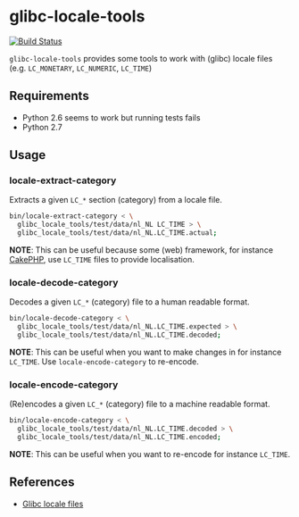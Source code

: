 # glibc-locale-tools

[![Build Status](https://travis-ci.org/Oefenweb/python-glibc-locale-tools.svg)](https://travis-ci.org/Oefenweb/python-glibc-locale-tools)

`glibc-locale-tools` provides some tools to work with (glibc) locale files (e.g. `LC_MONETARY`, `LC_NUMERIC`, `LC_TIME`)

## Requirements

* Python 2.6 seems to work but running tests fails
* Python 2.7

## Usage

### locale-extract-category

Extracts a given `LC_*` section (category) from a locale file.

```sh
bin/locale-extract-category < \
  glibc_locale_tools/test/data/nl_NL LC_TIME > \
  glibc_locale_tools/test/data/nl_NL.LC_TIME.actual;
```

__NOTE__: This can be useful because some (web) framework, for instance [CakePHP](http://book.cakephp.org/2.0/en/core-libraries/internationalization-and-localization.html), use `LC_TIME` files to provide localisation.

### locale-decode-category

Decodes a given `LC_*` (category) file to a human readable format.

```sh
bin/locale-decode-category < \
  glibc_locale_tools/test/data/nl_NL.LC_TIME.expected > \
  glibc_locale_tools/test/data/nl_NL.LC_TIME.decoded;
```

__NOTE__: This can be useful when you want to make changes in for instance `LC_TIME`. Use `locale-encode-category` to re-encode.

### locale-encode-category

(Re)encodes a given `LC_*` (category) file to a machine readable format.

```sh
bin/locale-encode-category < \
  glibc_locale_tools/test/data/nl_NL.LC_TIME.decoded > \
  glibc_locale_tools/test/data/nl_NL.LC_TIME.encoded;
```

__NOTE__: This can be useful when you want to re-encode for instance `LC_TIME`.

## References

* [Glibc locale files](http://localization-guide.readthedocs.org/en/latest/guide/locales/glibc.html)
